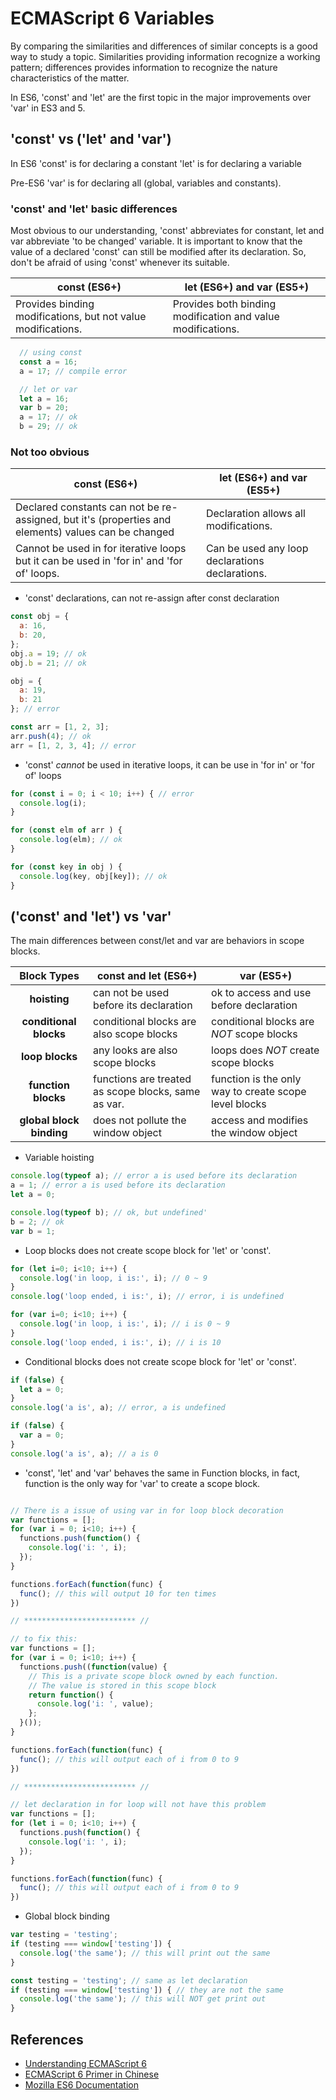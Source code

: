 # ECMAScript 6 Variables

By comparing the similarities and differences of similar concepts is a good way to study a topic. Similarities providing information recognize a working pattern; differences provides information to recognize the nature characteristics of the matter.

In ES6, 'const' and 'let' are the first topic in the major improvements over 'var' in ES3 and 5.

## 'const' vs ('let' and 'var')

In ES6
'const' is for declaring a constant
'let' is for declaring a variable

Pre-ES6
'var' is for declaring all (global, variables and constants).

### 'const' and 'let' basic differences

Most obvious to our understanding, 'const' abbreviates for constant, let and var abbreviate 'to be changed' variable. It is important to know that the value of a declared 'const' can still be modified after its declaration. So, don't be afraid of using 'const' whenever its suitable.

| const (ES6+) | let (ES6+) and var (ES5+) |
|--------------|---------------------------|
|Provides binding modifications, but not value modifications. | Provides both binding modification and value modifications.|

```javascript
  // using const
  const a = 16;
  a = 17; // compile error
```

```javascript
  // let or var
  let a = 16;
  var b = 20;
  a = 17; // ok
  b = 29; // ok
```

### Not too obvious

| const (ES6+) | let (ES6+) and var (ES5+) |
|--------------|---------------------------|
|Declared constants can not be re-assigned, but it's (properties and elements) values can be changed|Declaration allows all modifications.|
|Cannot be used in for iterative loops but it can be used in 'for in' and 'for of' loops. |Can be used any loop declarations declarations.|

- 'const' declarations, can not re-assign after const declaration

```javascript
const obj = {
  a: 16,
  b: 20,
};
obj.a = 19; // ok
obj.b = 21; // ok

obj = {
  a: 19,
  b: 21
}; // error

const arr = [1, 2, 3];
arr.push(4); // ok
arr = [1, 2, 3, 4]; // error
```

- 'const' *cannot* be used in iterative loops, it can be use in 'for in' or 'for of' loops

```javascript
for (const i = 0; i < 10; i++) { // error
  console.log(i);
}

for (const elm of arr ) {
  console.log(elm); // ok
}

for (const key in obj ) {
  console.log(key, obj[key]); // ok
}
```

## ('const' and 'let') vs 'var'

The main differences between const/let and var are behaviors in scope blocks.

| Block Types | const and let (ES6+) | var (ES5+) |
|:-----------:|----------------------|------------|
| **hoisting** | can not be used before its declaration | ok to access and use before declaration
| **conditional blocks** | conditional blocks are also scope blocks | conditional blocks are *NOT* scope blocks
| **loop blocks** | any looks are also scope blocks | loops does *NOT* create scope blocks
| **function blocks** | functions are treated as scope blocks, same as var. | function is the only way to create scope level blocks
| **global block binding** | does not pollute the window object | access and modifies the window object

- Variable hoisting

```javascript
console.log(typeof a); // error a is used before its declaration
a = 1; // error a is used before its declaration
let a = 0;

console.log(typeof b); // ok, but undefined'
b = 2; // ok
var b = 1;
```

- Loop blocks does not create scope block for 'let' or 'const'.

```javascript
for (let i=0; i<10; i++) {
  console.log('in loop, i is:', i); // 0 ~ 9
}
console.log('loop ended, i is:', i); // error, i is undefined

for (var i=0; i<10; i++) {
  console.log('in loop, i is:', i); // i is 0 ~ 9
}
console.log('loop ended, i is:', i); // i is 10
```

- Conditional blocks does not create scope block for 'let' or 'const'.

```javascript
if (false) {
  let a = 0;
}
console.log('a is', a); // error, a is undefined

if (false) {
  var a = 0;
}
console.log('a is', a); // a is 0
```

- 'const', 'let' and 'var' behaves the same in Function blocks, in fact, function is the only way for 'var' to create a scope block.

```javascript

// There is a issue of using var in for loop block decoration
var functions = [];
for (var i = 0; i<10; i++) {
  functions.push(function() {
    console.log('i: ', i);
  });
}

functions.forEach(function(func) {
  func(); // this will output 10 for ten times
})

// ************************* //

// to fix this:
var functions = [];
for (var i = 0; i<10; i++) {
  functions.push((function(value) {
    // This is a private scope block owned by each function.
    // The value is stored in this scope block
    return function() {
      console.log('i: ', value);
    };
  }());
}

functions.forEach(function(func) {
  func(); // this will output each of i from 0 to 9
})

// ************************* //

// let declaration in for loop will not have this problem
var functions = [];
for (let i = 0; i<10; i++) {
  functions.push(function() {
    console.log('i: ', i);
  });
}

functions.forEach(function(func) {
  func(); // this will output each of i from 0 to 9
})
```

- Global block binding

```javascript
var testing = 'testing';
if (testing === window['testing']) {
  console.log('the same'); // this will print out the same
}

const testing = 'testing'; // same as let declaration
if (testing === window['testing']) { // they are not the same
  console.log('the same'); // this will NOT get print out
}

```

## References

- [Understanding ECMAScript 6](https://leanpub.com/understandinges6/read/)
- [ECMAScript 6 Primer in Chinese](http://es6.ruanyifeng.com/)
- [Mozilla ES6 Documentation](https://developer.mozilla.org/en-US/docs/Web/JavaScript/Reference/Statements/let)